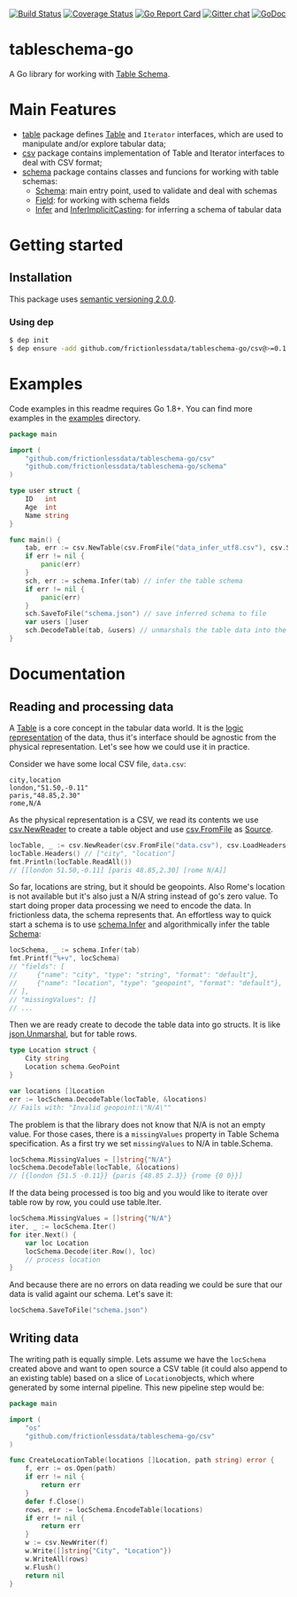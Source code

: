 [![Build Status](https://travis-ci.org/frictionlessdata/tableschema-go.svg?branch=master)](https://travis-ci.org/frictionlessdata/tableschema-go) [![Coverage Status](https://coveralls.io/repos/github/frictionlessdata/tableschema-go/badge.svg?branch=master)](https://coveralls.io/github/frictionlessdata/tableschema-go?branch=master) [![Go Report Card](https://goreportcard.com/badge/github.com/frictionlessdata/tableschema-go)](https://goreportcard.com/report/github.com/frictionlessdata/tableschema-go) [![Gitter chat](https://badges.gitter.im/gitterHQ/gitter.png)](https://gitter.im/frictionlessdata/chat) [![GoDoc](https://godoc.org/github.com/frictionlessdata/tableschema-go?status.svg)](https://godoc.org/github.com/frictionlessdata/tableschema-go)

# tableschema-go
A Go library for working with [Table Schema](http://specs.frictionlessdata.io/table-schema/).


# Main Features

* [table](https://godoc.org/github.com/frictionlessdata/tableschema-go/table) package defines [Table](https://godoc.org/github.com/frictionlessdata/tableschema-go/csv#Table) and `Iterator` interfaces, which are used to manipulate and/or explore tabular data;
* [csv](https://godoc.org/github.com/frictionlessdata/tableschema-go/csv) package contains implementation of Table and Iterator interfaces to deal with CSV format;
* [schema](https://github.com/frictionlessdata/tableschema-go/tree/master/schema) package contains classes and funcions for working with table schemas:
     * [Schema](https://godoc.org/github.com/frictionlessdata/tableschema-go/schema#Schema): main entry point, used to validate and deal with schemas
     * [Field](https://godoc.org/github.com/frictionlessdata/tableschema-go/schema#Field): for working with schema fields
     * [Infer](https://godoc.org/github.com/frictionlessdata/tableschema-go/schema#Schema) and [InferImplicitCasting](https://godoc.org/github.com/frictionlessdata/tableschema-go/schema#InferImplicitCasting): for inferring a schema of tabular data
     

# Getting started

## Installation

This package uses [semantic versioning 2.0.0](http://semver.org/). 

### Using dep

```sh
$ dep init
$ dep ensure -add github.com/frictionlessdata/tableschema-go/csv@>=0.1
```

# Examples

Code examples in this readme requires Go 1.8+. You can find more examples in the [examples](https://github.com/frictionlessdata/tableschema-go/tree/master/examples) directory.

```go
package main

import (
	"github.com/frictionlessdata/tableschema-go/csv"
	"github.com/frictionlessdata/tableschema-go/schema"
)

type user struct {
	ID   int
	Age  int
	Name string
}

func main() {
	tab, err := csv.NewTable(csv.FromFile("data_infer_utf8.csv"), csv.SetHeaders("id", "age", "name"))
	if err != nil {
		panic(err)
	}
	sch, err := schema.Infer(tab) // infer the table schema
	if err != nil {
		panic(err)
	}
    sch.SaveToFile("schema.json") // save inferred schema to file
	var users []user
	sch.DecodeTable(tab, &users) // unmarshals the table data into the slice.
}
```
# Documentation

## Reading and processing data

A [Table](https://godoc.org/github.com/frictionlessdata/tableschema-go/table#Table) is a core concept in the tabular data world. It is the [logic representation](https://specs.frictionlessdata.io/table-schema/#physical-and-logical-representation) of the data, thus it's interface should be agnostic from the physical representation. Let's see how we could use it in practice.

Consider we have some local CSV file, `data.csv`:

```csv
city,location
london,"51.50,-0.11"
paris,"48.85,2.30"
rome,N/A
```

As the physical representation is a CSV, we read its contents we use [csv.NewReader](https://godoc.org/github.com/frictionlessdata/tableschema-go/csv#NewReader) to create a table object and use [csv.FromFile](https://godoc.org/github.com/frictionlessdata/tableschema-go/csv#FromFile) as [Source](https://godoc.org/github.com/frictionlessdata/tableschema-go/csv#Source).

```go
locTable, _ := csv.NewReader(csv.FromFile("data.csv"), csv.LoadHeaders())
locTable.Headers() // ["city", "location"]
fmt.Println(locTable.ReadAll())
// [[london 51.50,-0.11] [paris 48.85,2.30] [rome N/A]]
```

So far, locations are string, but it should be geopoints. Also Rome's location is not available but it's also just a N/A string instead of go's zero value. To start doing proper data processing we need to encode the data. In frictionless data, the schema represents that. An effortless way to quick start a schema is to use [schema.Infer](https://godoc.org/github.com/frictionlessdata/tableschema-go/schema#Infer) and algorithmically infer the table [Schema](https://godoc.org/github.com/frictionlessdata/tableschema-go/schema#Schema):

```go
locSchema, _ := schema.Infer(tab)
fmt.Printf("%+v", locSchema)
// "fields": [
//     {"name": "city", "type": "string", "format": "default"},
//     {"name": "location", "type": "geopoint", "format": "default"},
// ],
// "missingValues": []
// ...
```

Then we are ready create to decode the table data into go structs. It is like [json.Unmarshal](https://golang.org/pkg/encoding/json/#Unmarshal), but for table rows. 

```go
type Location struct {
    City string
    Location schema.GeoPoint
}

var locations []Location
err := locSchema.DecodeTable(locTable, &locations)
// Fails with: "Invalid geopoint:\"N/A\""
```

The problem is that the library does not know that N/A is not an empty value. For those cases, there is a `missingValues` property in Table Schema specification. As a first try we set `missingValues` to N/A in table.Schema.

```go
locSchema.MissingValues = []string{"N/A"}
locSchema.DecodeTable(locTable, &locations)
// [{london {51.5 -0.11}} {paris {48.85 2.3}} {rome {0 0}}]
```

If the data being processed is too big and you would like to iterate over table row by row, you could use table.Iter.
```go
locSchema.MissingValues = []string{"N/A"}
iter, _ := locSchema.Iter()
for iter.Next() {
    var loc Location
    locSchema.Decode(iter.Row(), loc)
    // process location
}
```

And because there are no errors on data reading we could be sure that our data is valid againt our schema. Let's save it:

```go
locSchema.SaveToFile("schema.json")
```

## Writing data

The writing path is equally simple. Lets assume we have the `locSchema` created above and want to open source a CSV table (it could also append to an existing table) based on a slice of `Location`objects, which where generated by some internal pipeline. This new pipeline step would be:

```go
package main

import (
	"os"
	"github.com/frictionlessdata/tableschema-go/csv"
)

func CreateLocationTable(locations []Location, path string) error {
    f, err := os.Open(path)
    if err != nil {
    	return err
    }
    defer f.Close()
    rows, err := locSchema.EncodeTable(locations)
    if err != nil {
    	return err
    }
    w := csv.NewWriter(f)
    w.Write([]string{"City", "Location"})
    w.WriteAll(rows)
    w.Flush()
    return nil
}
```